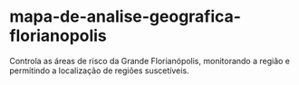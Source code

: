 # mapa-de-analise-geografica-florianopolis
Controla as áreas de risco da Grande Florianópolis, monitorando a região e permitindo a localização de regiões suscetíveis. 
